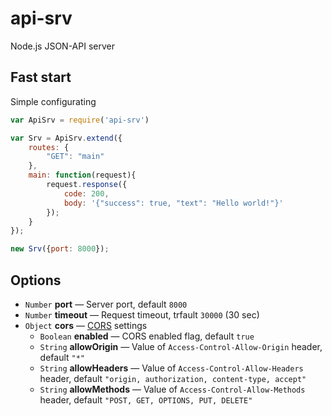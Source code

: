 api-srv
=======

Node.js JSON-API server

## Fast start

Simple configurating

~~~~~ js
var ApiSrv = require('api-srv')

var Srv = ApiSrv.extend({
	routes: {
		"GET": "main"
	},
	main: function(request){
		request.response({
			code: 200,
			body: '{"success": true, "text": "Hello world!"}'
		});
	}
});

new Srv({port: 8000});
~~~~~

## Options

* `Number` **port** — Server port, default `8000`
* `Number` **timeout** — Request timeout, trfault `30000` (30 sec)
* `Object` **cors** — [CORS](https://ru.wikipedia.org/wiki/Cross-origin_resource_sharing) settings
	* `Boolean` **enabled** — CORS enabled flag, default `true`
	* `String` **allowOrigin** — Value of `Access-Control-Allow-Origin` header, default `"*"`
	* `String` **allowHeaders** — Value of `Access-Control-Allow-Headers` header, default `"origin, authorization, content-type, accept"`
	* `String` **allowMethods** — Value of `Access-Control-Allow-Methods` header, default `"POST, GET, OPTIONS, PUT, DELETE"`
